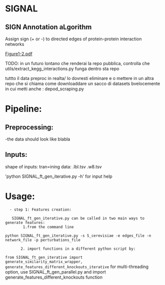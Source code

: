# SIGNAL
## SIGN Annotation aLgorithm
Assign sign (+ or -) to directed edges of protein-protein interaction networks

[Figure1-2.pdf](https://github.com/user-attachments/files/20054855/Figure1-2.pdf)

TODO: in un futuro lontano che renderai la repo pubblica, controlla che utils/extract_kegg_interactions.py funga dentro sta repo


tuttto il data preproc in realta/ lo dovresti eliminare e  o mettere in un altra repo che si chiama come downloaddare un sacco di datasets bvelocemente
in cui metti anche : depod_scraping.py

# Pipeline:
## Preprocessing:
-the data should look like blabla
## Inputs:
  shape of inputs:
  tran=ining data:
  .lbl.tsv
  .w8.tsv

'python SIGNAL_ft_gen_iterative.py -h' for input help


# Usage:
      - step 1: Features creation:
    
       SIGNAL_ft_gen_iterative.py can be called in two main ways to generate features:
            1.from the command line 
  `python SIGNAL_ft_gen_iterative.py -s S_cerevisiae -e edges_file -n network_file -p perturbations_file`
   
           2. import functions in a different python script by:
   `from SIGNAL_ft_gen_iterative import generate_similarity_matrix_wrapper, generate_features_different_knockouts_iterative`
      for multi-threading option, use SIGNAL_ft_gen_parallel.py and import generate_features_different_knockouts function
